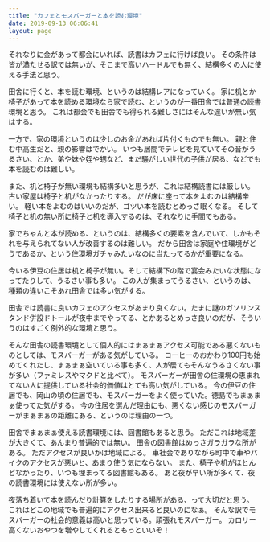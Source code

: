 ```yaml
---
title: "カフェとモスバーガーと本を読む環境"
date: 2019-09-13 06:06:41
layout: page
---
```

それなりに金があって都会にいれば、読書はカフェに行けば良い。
その条件は皆が満たせる訳では無いが、そこまで高いハードルでも無く、結構多くの人に使える手法と思う。

田舎に行くと、本を読む環境、というのは結構レアになっていく。
家に机とか椅子があって本を読める環境なら家で読む、というのが一番田舎では普通の読書環境と思う。
これは都会でも田舎でも得られる難しさにはそんな違いが無い気はする。

一方で、家の環境というのは少しのお金があれば片付くものでも無い。
親と住む中高生だと、親の影響はでかい。
いつも居間でテレビを見ていてその音がうるさい、とか、弟や妹や姪や甥など、まだ騒がしい世代の子供が居る、などでも本を読むのは難しい。

また、机と椅子が無い環境も結構多いと思うが、これは結構読書には厳しい。
古い家屋は椅子と机がなかったりする。
だが床に座って本をよむのは結構辛い。
軽い本をよむのはいいのだが、ゴツい本を読むとめっさ眠くなる。
そして椅子と机の無い所に椅子と机を導入するのは、それなりに手間でもある。

家でちゃんと本が読める、というのは、結構多くの要素を含んでいて、しかもそれを与えられてない人が改善するのは難しい。
だから田舎は家庭や住環境がどうであるか、という住環境ガチャみたいなのに当たってるかが重要になる。

今いる伊豆の住居は机と椅子が無い。そして結構下の階で宴会みたいな状態になってたりして、うるさい事も多い。
この人が集まってうるさい、というのは、種類の違いこそあれ田舎では多い気がする。

田舎では読書に良いカフェのアクセスがあまり良くない。たまに謎のガソリンスタンド併設ドトールが夜中までやってる、とかあるとめっさ良いのだが、そういうのはすごく例外的な環境と思う。

そんな田舎の読書環境として個人的にはまぁまぁアクセス可能である悪くないものとしては、モスバーガーがある気がしている。
コーヒーのおかわり100円も始めてくれたし、まぁまぁ空いている事も多く、人が居てもそんなうるさくない事が多い（ファミレスやマクドと比べて）。
モスバーガーが田舎の住環境の恵まれてない人に提供している社会的価値はとても高い気がしている。
今の伊豆の住居でも、岡山の頃の住居でも、モスバーガーをよく使っていた。徳島でもまぁまぁ使ってた気がする。
今の住居を選んだ理由にも、悪くない感じのモスバーガーがまぁまぁの距離にある、というのは理由の一つ。

田舎でまぁまぁ使える読書環境には、図書館もあると思う。
ただこれは地域差が大きくて、あんまり普遍的では無い。
田舎の図書館はめっさガラガラな所がある。
ただアクセスが良いかは地域による。
車社会でありながら町中で車やバイクのアクセスが悪いと、あまり使う気にならない。
また、椅子や机がほとんどなかったり、いつも埋まってる図書館もある。
あと夜が早い所が多くて、夜の読書環境には使えない所が多い。

夜落ち着いて本を読んだり計算をしたりする場所がある、って大切だと思う。
これはどこの地域でも普遍的にアクセス出来ると良いのになぁ。
そんな訳でモスバーガーの社会的意義は高いと思っている。頑張れモスバーガー。
カロリー高くないおやつを増やしてくれるともっといいぞ！